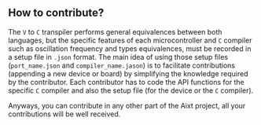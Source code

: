## How to contribute?
The `V` to `C` transpiler performs general equivalences between both languages, but the specific features of each microcontroller and `C` compiler such as oscillation frequency and types equivalences, must be recorded in a setup file in `.json` format. The main idea of using those setup files (`port_name.json` and `compiler_name.jason`) is to facilitate contributions (appending a new device or board) by simplifying the knowledge required by the contributor. Each contributor has to code the API functions for the specific `C` compiler and also the setup file (for the device or the `C` compiler).

Anyways, you can contribute in any other part of the Aixt project, all your contributions will be well received.